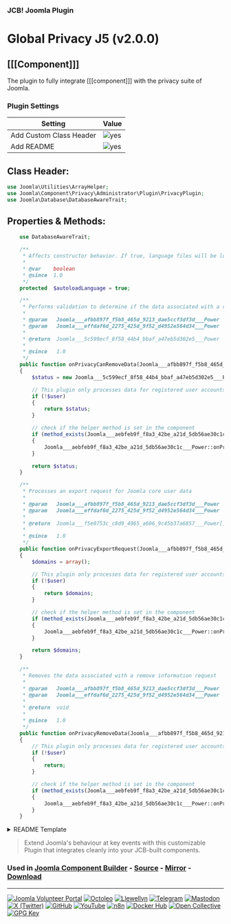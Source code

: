 ### JCB! Joomla Plugin
# Global Privacy J5 (v2.0.0)
## [[[Component]]]

The plugin to fully integrate [[[component]]] with the privacy suite of Joomla.

### Plugin Settings
| Setting                 | Value         |
|-------------------------|---------------|
| Add Custom Class Header | ![yes](https://img.shields.io/badge/yes-success?style=flat-square) |
| Add README              | ![yes](https://img.shields.io/badge/yes-success?style=flat-square)  |

## Class Header:
```php
use Joomla\Utilities\ArrayHelper;
use Joomla\Component\Privacy\Administrator\Plugin\PrivacyPlugin;
use Joomla\Database\DatabaseAwareTrait;
```

## Properties & Methods:
```php
	use DatabaseAwareTrait;

	/**
	 * Affects constructor behavior. If true, language files will be loaded automatically.
	 *
	 * @var    boolean
	 * @since  1.0
	 */
	protected  $autoloadLanguage = true;

	/**
	 * Performs validation to determine if the data associated with a remove information request can be processed
	 *
	 * @param   Joomla___afbb897f_f5b8_465d_9213_dae5ccf3df3d___Power  $request  The request record being processed
	 * @param   Joomla___effdaf6d_2275_425d_9f52_d4952e564d34___Power                $user     The user account associated with this request if available
	 *
	 * @return  Joomla___5c599ecf_8f58_44b4_bbaf_a47eb5d302e5___Power
	 *
	 * @since   1.0
	 */
	public function onPrivacyCanRemoveData(Joomla___afbb897f_f5b8_465d_9213_dae5ccf3df3d___Power $request, Joomla___effdaf6d_2275_425d_9f52_d4952e564d34___Power $user = null)
	{
		$status = new Joomla___5c599ecf_8f58_44b4_bbaf_a47eb5d302e5___Power();

		// This plugin only processes data for registered user accounts
		if (!$user)
		{
			return $status;
		}

		// check if the helper method is set in the component
		if (method_exists(Joomla___aebfeb9f_f8a3_42be_a21d_5db56ae30c1c___Power::class, 'onPrivacyCanRemoveData'))
		{
			Joomla___aebfeb9f_f8a3_42be_a21d_5db56ae30c1c___Power::onPrivacyCanRemoveData($this, $status, $request, $user);
		}

		return $status;
	}

	/**
	 * Processes an export request for Joomla core user data
	 *
	 * @param   Joomla___afbb897f_f5b8_465d_9213_dae5ccf3df3d___Power  $request  The request record being processed
	 * @param   Joomla___effdaf6d_2275_425d_9f52_d4952e564d34___Power                $user     The user account associated with this request if available
	 *
	 * @return  Joomla___f5e0753c_c8d9_4965_a606_9c45b37a6857___Power[]
	 *
	 * @since   1.0
	 */
	public function onPrivacyExportRequest(Joomla___afbb897f_f5b8_465d_9213_dae5ccf3df3d___Power $request, Joomla___effdaf6d_2275_425d_9f52_d4952e564d34___Power $user = null)
	{
		$domains = array();

		// This plugin only processes data for registered user accounts
		if (!$user)
		{
			return $domains;
		}

		// check if the helper method is set in the component
		if (method_exists(Joomla___aebfeb9f_f8a3_42be_a21d_5db56ae30c1c___Power::class, 'onPrivacyExportRequest'))
		{
			Joomla___aebfeb9f_f8a3_42be_a21d_5db56ae30c1c___Power::onPrivacyExportRequest($this, $domains, $request, $user);
		}

		return $domains;
	}

	/**
	 * Removes the data associated with a remove information request
	 *
	 * @param   Joomla___afbb897f_f5b8_465d_9213_dae5ccf3df3d___Power  $request  The request record being processed
	 * @param   Joomla___effdaf6d_2275_425d_9f52_d4952e564d34___Power                $user     The user account associated with this request if available
	 *
	 * @return  void
	 *
	 * @since   1.0
	 */
	public function onPrivacyRemoveData(Joomla___afbb897f_f5b8_465d_9213_dae5ccf3df3d___Power $request, Joomla___effdaf6d_2275_425d_9f52_d4952e564d34___Power $user = null)
	{
		// This plugin only processes data for registered user accounts
		if (!$user)
		{
			return;
		}

		// check if the helper method is set in the component
		if (method_exists(Joomla___aebfeb9f_f8a3_42be_a21d_5db56ae30c1c___Power::class, 'onPrivacyRemoveData'))
		{
			Joomla___aebfeb9f_f8a3_42be_a21d_5db56ae30c1c___Power::onPrivacyRemoveData($this, $request, $user);
		}
	}
```

<details>
<summary>README Template</summary>

```markdown
# ###PLUGIN_NAME### (###VERSION###)

###DESCRIPTION###

# Build Details

+ *Company*: [###COMPANYNAME###](###AUTHORWEBSITE###)
+ *Author*: [###AUTHOR###](mailto:###AUTHOREMAIL###)
+ *Version*: ###VERSION###
+ *Copyright*: ###COPYRIGHT###
+ *License*: ###LICENSE###
```

</details>

> Extend Joomla's behaviour at key events with this customizable Plugin that integrates cleanly into your JCB-built components.

### Used in [Joomla Component Builder](https://www.joomlacomponentbuilder.com) - [Source](https://git.vdm.dev/joomla/Component-Builder) - [Mirror](https://github.com/vdm-io/Joomla-Component-Builder) - [Download](https://git.vdm.dev/joomla/pkg-component-builder/releases)

---
[![Joomla Volunteer Portal](https://img.shields.io/badge/-Joomla-gold?logo=joomla)](https://volunteers.joomla.org/joomlers/1396-llewellyn-van-der-merwe "Join Llewellyn on the Joomla Volunteer Portal: Shaping the Future Together!") [![Octoleo](https://img.shields.io/badge/-Octoleo-black?logo=linux)](https://git.vdm.dev/octoleo "--quiet") [![Llewellyn](https://img.shields.io/badge/-Llewellyn-ffffff?logo=gitea)](https://git.vdm.dev/Llewellyn "Collaborate and Innovate with Llewellyn on Git: Building a Better Code Future!") [![Telegram](https://img.shields.io/badge/-Telegram-blue?logo=telegram)](https://t.me/Joomla_component_builder "Join Llewellyn and the Community on Telegram: Building Joomla Components Together!") [![Mastodon](https://img.shields.io/badge/-Mastodon-9e9eec?logo=mastodon)](https://joomla.social/@llewellyn "Connect and Engage with Llewellyn on Joomla Social: Empowering Communities, One Post at a Time!") [![X (Twitter)](https://img.shields.io/badge/-X-black?logo=x)](https://x.com/llewellynvdm "Join the Conversation with Llewellyn on X: Where Ideas Take Flight!") [![GitHub](https://img.shields.io/badge/-GitHub-181717?logo=github)](https://github.com/Llewellynvdm "Build, Innovate, and Thrive with Llewellyn on GitHub: Turning Ideas into Impact!") [![YouTube](https://img.shields.io/badge/-YouTube-ff0000?logo=youtube)](https://www.youtube.com/@OctoYou "Explore, Learn, and Create with Llewellyn on YouTube: Your Gateway to Inspiration!") [![n8n](https://img.shields.io/badge/-n8n-black?logo=n8n)](https://n8n.io/creators/octoleo "Effortless Automation and Impactful Workflows with Llewellyn on n8n!") [![Docker Hub](https://img.shields.io/badge/-Docker-grey?logo=docker)](https://hub.docker.com/u/llewellyn "Llewellyn on Docker: Containerize Your Creativity!") [![Open Collective](https://img.shields.io/badge/-Donate-green?logo=opencollective)](https://opencollective.com/joomla-component-builder "Donate towards JCB: Help Llewellyn financially so he can continue developing this great tool!") [![GPG Key](https://img.shields.io/badge/-GPG-blue?logo=gnupg)](https://git.vdm.dev/Llewellyn/gpg "Unlock Trust and Security with Llewellyn's GPG Key: Your Gateway to Verified Connections!")